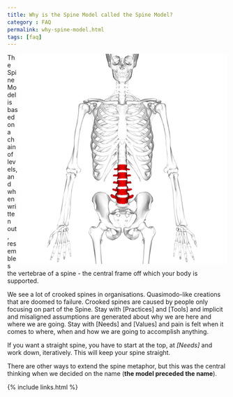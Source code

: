 ```yaml
---
title: Why is the Spine Model called the Spine Model?
category : FAQ
permalink: why-spine-model.html
tags: [faq]
---
```


<img align="right" alt="Spinal Column" src="images/spinalcolumn.png" style="max-width: 100%;" />

The Spine Model is based on a chain of levels, and when written out, resembles the vertebrae of a spine - the central frame off which your body is supported.

We see a lot of crooked spines in organisations. Quasimodo-like creations that are doomed to failure. Crooked spines are caused by people only focusing on part of the Spine. Stay with [Practices] and [Tools] and implicit and misaligned assumptions are generated about why we are here and where we are going. Stay with [Needs] and [Values] and pain is felt when it comes to where, when and how we are going to accomplish anything.

If you want a straight spine, you have to start at the top, at *[Needs]* and work down, iteratively. This will keep your spine straight.

There are other ways to extend the spine metaphor, but this was the central thinking when we decided on the name (**the model preceded the name**).

{% include links.html %}
